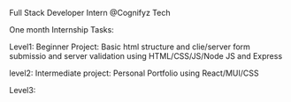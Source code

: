 Full Stack Developer Intern @Cognifyz Tech

One month Internship Tasks:

Level1: Beginner
Project: Basic html structure and clie/server form submissio and server validation using HTML/CSS/JS/Node JS and Express

level2: Intermediate
project: Personal Portfolio using React/MUI/CSS

Level3: 
